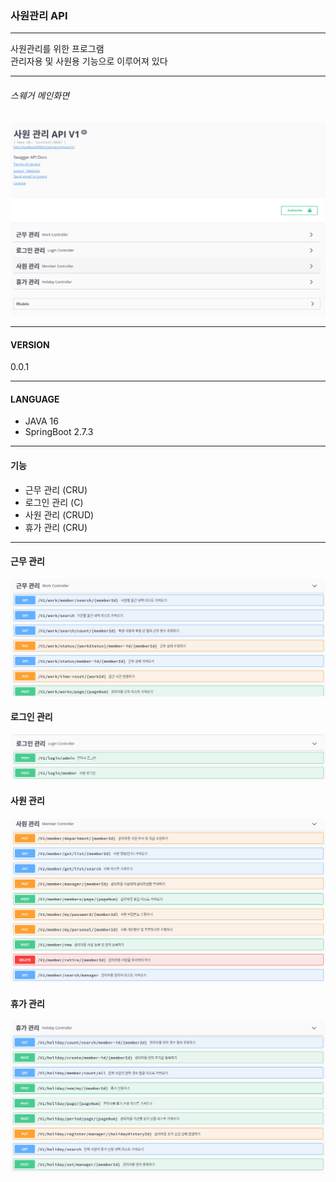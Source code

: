 ### 사원관리 API
***
사원관리를 위한 프로그램<br />
관리자용 및 사원용 기능으로 이루어져 있다
***
###### 스웨거 메인화면
![SwaggerList](./images/스크린샷%202022-11-03%2017-34-49.png)
***
#### VERSION
0.0.1
___


#### LANGUAGE
* JAVA 16
* SpringBoot 2.7.3
___

#### 기능
* 근무 관리 (CRU)
* 로그인 관리 (C)
* 사원 관리 (CRUD)
* 휴가 관리 (CRU)
___
#### 근무 관리
![SwaggerList](./images/스크린샷%202022-11-03%2017-37-55.png)

#### 로그인 관리
![SwaggerList](./images/스크린샷%202022-11-03%2017-37-04.png)

#### 사원 관리
![SwaggerList](./images/스크린샷%202022-11-03%2017-38-36.png)

#### 휴가 관리
![SwaggerList](./images/스크린샷%202022-11-03%2017-39-17.png)